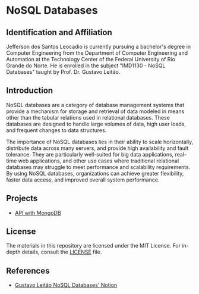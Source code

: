 # NoSQL Databases

## Identification and Affiliation

Jefferson dos Santos Leocadio is currently pursuing a bachelor's degree in Computer Engineering from the Department of Computer Engineering and Automation at the Technology Center of the Federal University of Rio Grande do Norte. He is enrolled in the subject "IMD1130 - NoSQL Databases" taught by Prof. Dr. Gustavo Leitão.

## Introduction

NoSQL databases are a category of database management systems that provide a mechanism for storage and retrieval of data modeled in means other than the tabular relations used in relational databases. These databases are designed to handle large volumes of data, high user loads, and frequent changes to data structures. 

The importance of NoSQL databases lies in their ability to scale horizontally, distribute data across many servers, and provide high availability and fault tolerance. They are particularly well-suited for big data applications, real-time web applications, and other use cases where traditional relational databases may struggle to meet performance and scalability requirements. By using NoSQL databases, organizations can achieve greater flexibility, faster data access, and improved overall system performance.

## Projects

* [API with MongoDB](./Unidade%20II/)

## License

The materials in this repository are licensed under the MIT License. For in-depth details, consult the [LICENSE](README.md) file.

## References

* [Gustavo Leitão NoSQL Databases' Notion](https://gustavoleitao.notion.site/Banco-de-dados-NoSQL-1049da677dce804c927ae69e8fd93173)